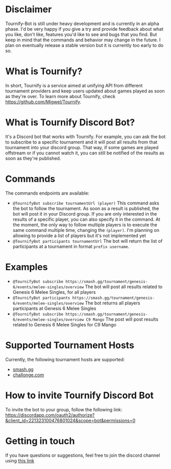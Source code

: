 # Disclaimer
Tournify-Bot is still under heavy development and is currently in an alpha phase. I'd be very happy if you give a try and provide feedback about what you like, don't like, features you'd like to see and bugs that you find. But keep in mind that the commands and behavior may change in the future. I plan on eventually release a stable version but it is currently too early to do so.

# What is Tournify?
In short, Tournify is a service aimed at unifying API from different tournament providers and keep users updated about games played as soon as they're over.
To learn more about Tournify, check https://github.com/Migwel/Tournify.

# What is Tournify Discord Bot?
It's a Discord bot that works with Tournify. For example, you can ask the bot to subscribe to a specific tournament and it will post all results from that tournament into your discord group. That way, if some games are played offstream or if you cannot watch it, you can still be notified of the results as soon as they're published.

# Commands

The commands endpoints are available:
* `@TournifyBot subscribe tournamentUrl (player)` This command asks the bot to follow the tournament. As soon as a result is published, the bot will post it in your Discord group. If you are only interested in the results of a specific player, you can also specify it in the command. At the moment, the only way to follow multiple players is to execute the same command multiple time, changing the `(player)`. I'm planning on allowing to provide a list of players but it's not implemented yet
* `@TournifyBot participants tournamentUrl` The bot will return the list of participants at a tournament in format `prefix username`.

# Examples
* `@TournifyBot subscribe https://smash.gg/tournament/genesis-6/events/melee-singles/overview` The bot will post all results related to Genesis 6 Melee Singles, for all players
* `@TournifyBot participants https://smash.gg/tournament/genesis-6/events/melee-singles/overview` The bot returns all players participants at Genesis 6 Melee Singles
* `@TournifyBot subscribe https://smash.gg/tournament/genesis-6/events/melee-singles/overview C9 Mango` The post will post results related to Genesis 6 Melee Singles for C9 Mango
 

# Supported Tournament Hosts
Currently, the following tournament hosts are supported:
* [smash.gg](https://smash.gg/)
* [challonge.com](https://challonge.com)

# How to invite Tournify Discord Bot
To invite the bot to your group, follow the following link: https://discordapp.com/oauth2/authorize?&client_id=221323100476801024&scope=bot&permissions=0

# Getting in touch
If you have questions or suggestions, feel free to join the discord channel using [this link](https://discord.gg/D6GvMuR)